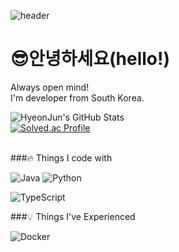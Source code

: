 <div>
  
  <!--Header-->
  ![header](https://capsule-render.vercel.app/api?type=waving&color=gradient&height=300&section=header&text=Good%20to%20see%20you%20%F0%9F%A4%97)
  
</div>

# 😎안녕하세요(hello!)
Always open mind!
<br/>
I'm developer from South Korea.

![HyeonJun's GitHub Stats](https://github-readme-stats.vercel.app/api?username=YIDEUNKIM&show_icons=true&theme=radical)
<br/>
[![Solved.ac Profile](http://mazassumnida.wtf/api/v2/generate_badge?boj=kye04250425)](https://solved.ac/kye04250425)

<br/>
###🔥 Things I code with

<!--[Spring](https://img.shields.io/badge/Spring-%236DB33F.svg?logo=spring&logoColor=white)-->
![Java](https://img.shields.io/badge/Java-%23ED8B00.svg?logo=openjdk&logoColor=white)
![Python](https://img.shields.io/badge/Python--%23ED8B00.svg?logo=openjdk&logoColor=white)
<!--[C++](https://img.shields.io/badge/C++-%2300599C.svg?logo=cplusplus&logoColor=white)-->
![TypeScript](https://img.shields.io/badge/TypeScript-%233178C6.svg?logo=typescript&logoColor=white)
<!--[React](https://img.shields.io/badge/React-%2361DAFB.svg?logo=react&logoColor=black)-->

###💡 Things I've Experienced

![Docker](https://img.shields.io/badge/Docker-%232496ED.svg?logo=docker&logoColor=white)

